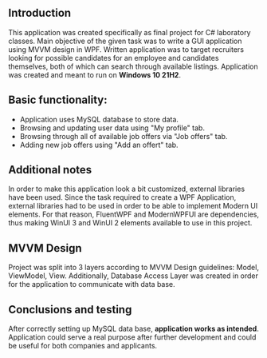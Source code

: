 ## Introduction
This application was created specifically as final project for C# laboratory classes. Main objective of the given task was to write a GUI application using MVVM design in WPF. Written application was to target recruiters looking for possible candidates for an employee and candidates themselves, both of which can search through available listings. Application was created and meant to run on **Windows 10 21H2**.

## Basic functionality:
* Application uses MySQL database to store data.
* Browsing and updating user data using "My profile" tab.
* Browsing through all of available job offers via "Job offers" tab.
* Adding new job offers using "Add an offert" tab.

## Additional notes
In order to make this application look a bit customized, external libraries have been used. Since the task required to create a WPF Application, external libraries had to be used in order to be able to implement Modern UI elements. For that reason, FluentWPF and ModernWPFUI are dependencies, thus making WinUI 3 and WinUI 2 elements available to use in this project.

## MVVM Design
Project was split into 3 layers according to MVVM Design guidelines: Model, ViewModel, View. Additionally, Database Access Layer was created in order for the application to communicate with data base.

## Conclusions and testing
After correctly setting up MySQL data base, **application works as intended**. Application could serve a real purpose after further development and could be useful for both companies and applicants.
